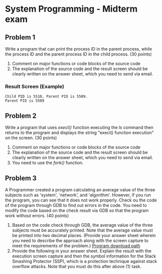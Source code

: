 # System Programming - Midterm exam
## Problem 1
Write a program that can print the process ID in the parent process, while the process ID and the parent process ID in the child process. (30 points)
1. Comment on major functions or code blocks of the source code
1. The explanation of the source code and the result screen should be clearly written on the answer sheet, which you need to send via email.
### Result Screen (Example)
~~~
Child PID is 5510, Parent PID is 5509.
Parent PID is 5509
~~~

## Problem 2
Write a program that uses _execl()_ function executing the _ls_ command then returns to the program and displays the string "execl() function execution" on the screen. (30 points)
1. Comment on major functions or code blocks of the source code
1. The explanation of the source code and the result screen should be clearly written on the answer sheet, which you need to send via email.
1. You need to use the _fork()_ function.

## Problem 3
A Programmer created a program calculating an average value of the three subjects such as 'system', 'network', and 'algorithm'. However, if you run the program, you can see that it does not work properly. Check ou the code of the program through GDB to find out errors in the code. You need to modify the code based on the check result via GDB so that the program work without errors. (40 points)
1. Based on the code check through GDB, the average value of the three subjects must be accurately printed. Note that the average value must be printed into two decimal places. (Provide your answer sheet wherein you need to describe the approach along with the screen capture to meet the requirements of the problem.) [Program download path](https:\\github.com/kwonsoonhong/system-programming-midterm-exam.git)
1. Provide the following in your answer sheet. Explain the result with the execution screen capture and then the symbol information for the Stack Smashing Protector (SSP), which is a protection technique against stack overflow attacks. Note that you must do this after above (1) task.
